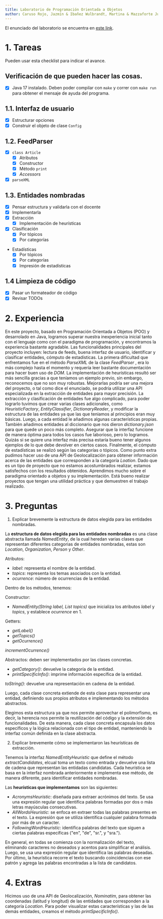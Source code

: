 ```yaml
---
title: Laboratorio de Programación Orientada a Objetos
author: Caruso Rojo, Jazmín & Ibañez Wulbrandt, Martina & Mazzaforte Juan.
---
```


El enunciado del laboratorio se encuentra en [este link](https://docs.google.com/document/d/1wLhuEOjhdLwgZ4rlW0AftgKD4QIPPx37Dzs--P1gIU4/edit#heading=h.xe9t6iq9fo58).

# 1. Tareas
Pueden usar esta checklist para indicar el avance.

## Verificación de que pueden hacer las cosas.
- [x] Java 17 instalado. Deben poder compilar con `make` y correr con `make run` para obtener el mensaje de ayuda del programa.

## 1.1. Interfaz de usuario
- [x] Estructurar opciones
- [x] Construir el objeto de clase `Config`

## 1.2. FeedParser
- [x] `class Article`
    - [x] Atributos
    - [x] Constructor
    - [x] Método `print`
    - [x] _Accessors_
- [x] `parseXML`

## 1.3. Entidades nombradas
- [x] Pensar estructura y validarla con el docente
- [x] Implementarla
- [x] Extracción
    - [x] Implementación de heurísticas
- [x] Clasificación
    - [x] Por tópicos
    - [x] Por categorías
- Estadísticas
    - [x] Por tópicos
    - [x] Por categorías
    - [x] Impresión de estadísticas

## 1.4 Limpieza de código
- [x] Pasar un formateador de código
- [x] Revisar TODOs

# 2. Experiencia
En este proyecto, basado en Programación Orientada a Objetos (POO) y desarrolado en Java, logramos superar nuestra inexperiencia inicial tanto con el lenguaje como con el paradigma de programación, y encontramos la experiencia bastante agradable.
Las funcionalidades principales del proyecto incluyen: lectura de feeds, buena interfaz de usuario, identificar y clasificar entidades, cómputo de estadísticas.
La primera dificultad que enfrentamos fue en el método *ParseXML* de la clase *FeedParser* , era lo más complejo hasta el momento y requería leer bastante documentación para hacer buen uso de *DOM*.
La implementación de heurísticas resultó ser más sencilla gracias a que teníamos un ejemplo previo, sin embargo, reconocemos que no son muy robustas. Mejorarlas podría ser una mejora del proyecto, o tal como dice el enunciado, se podría utilizar una API especializada en la extracción de entidades para mayor precisión.
La extracción y clasificación de entidades fue algo complicado, para poder lograrlo tuvimos que crear varias clases adicionales, como *HeuristicFactory*, *EntityClassifier*, *DictionaryReader*, y modificar la estructura de las entidades ya que las que teniamos al principios eran muy básicas.
Luego, a cada entidad le añadimos algunas características propias. También añadimos entidades al diccionario que nos dieron *dictionary.json* para que quede un poco más completo.
Asegurar que la interfaz funcione de manera óptima para todos los casos fue laborioso, pero lo logramos. Quizás si se quiere una interfaz más precisa estaría bueno tener algunos ejemplos de lo que debe devolver en ciertos casos.
Finalmente, el cómputo de estadísticas se realizó según las categorías o tópicos. 
Como punto extra pudimos hacer uso de una API de Geolocalización para obtener información acerca de las entidades que corresponden a la categoría *Loation*.
Dado que es un tipo de proyecto que no estamos acostumbrados realizar, estamos satisfechos con los resultados obtenidos. Aprendimos mucho sobre el paradigma orientado a objetos y su implementación. Está bueno realizar proyectos que tengan una utilidad práctica y que demuestren el trabajo realizado.


# 3. Preguntas
1. Explicar brevemente la estructura de datos elegida para las entidades nombradas.

La **estructura de datos elegida para las entidades nombradas** es una clase abstracta llamada *NamedEntity*, de la cual heredan varias clases que representan diferentes categorias de entidades nombradas, estas son *Location*, *Organization*, *Person* y *Other*.

Atributos:
- *label*: representa el nombre de la entidad.
- *topics*: representa los temas asociados con la entidad.
- *ocurrence*: número de ocurrencias de la entidad.

Dentro de los métodos, tenemos:

Constructor:
- *NamedEntity(String label, List<String> topics)* que inicializa los atributos *label* y *topics*, y establece *ocurrence* en 1.

Getters:
- *getLabel()*
- *getTopics()*
- *getOcurrence()*

*incrementOcurrence()*

Abstractos: deben ser implementados por las clases concretas.
- *getCategory()*: devuelve la categoría de la entidad.
- *printSpecificInfo()*: imprime información específica de la entidad.

*toString()*: devuelve una representación en cadena de la entidad.

Luego, cada clase concreta extiende de esta clase para representar una entidad, definiendo sus propios atributos e implementando los métodos abstractos.

Elegimos esta estructura ya que nos permite aprovechar el polimorfismo, es decir, la herencia nos permite la reutilización del código y la extensión de funcionalidades.
De esta manera, cada clase concreta encapsula los datos específicos y la lógica relacionada con el tipo de entidad, manteniendo la interfaz común definida en la clase abstracta.

2. Explicar brevemente cómo se implementaron las heurísticas de extracción.

Tenemos la interfaz *NamedEntityHeuristic* que define el método *extractCandidates*, elcual toma un texto como entrada y devuelve una lista de cadena que representan las entidadas candidatas.
Cada heurística se basa en la interfaz nombrada anteriormente e implementa ese método, de manera diferente, para identificar entidades nombradas.

Las **heurísticas que implementamos** son las siguientes:

- *AcronymsHeuristic*: diseñada para extraer acrónimos del texto. Se usa una expresión regular que identifica palabras formadas por dos o más letras mayúsculas consecutivas.
- *AllWordsHeuristic*: se enfoca en extraer todas las palabras presentes en el texto. La expresión que se utiliza identifica cualquier palabra formada por más de un caracter.
- *FollowingWordHeuristic*: identifica palabras del texto que siguen a ciertas palabras específicas ("en", "de", "sr.", y "sra.").

En general, en todas se comienza con la normalización del texto, eliminando caracteres no deseados y acentos para simplificar el análisis. Luego, se usa una expresión regular que identifica las palabras deseadas. Por último, la heurística recorre el texto buscando coincidencias con ese patrón y agrega las palabras encontradas a la lista de candidatos.

# 4. Extras
Hicimos uso de una API de Geolocalización, *Nominatim*, para obtener las coordenadas (latitud y longitud) de las entidades que corresponden a la categoría *Location*.
Para poder visualizar estas características y las de las demás entidades, creamos el método *printSpecificInfo()*.